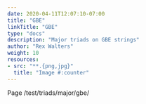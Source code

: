 ```yaml
---
date: 2020-04-11T12:07:10-07:00
title: "GBE"
linkTitle: "GBE"
type: "docs"
description: "Major triads on GBE strings"
author: "Rex Walters"
weight: 10
resources:
- src: "**.{png,jpg}"
  title: "Image #:counter"
---
```


Page /test/triads/major/gbe/
